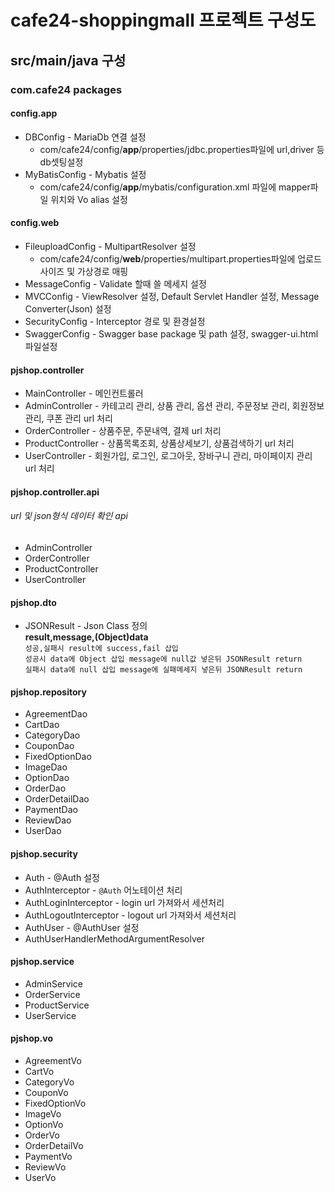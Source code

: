 # cafe24-shoppingmall 프로젝트 구성도

## src/main/java 구성

### com.cafe24 packages

#### config.app
  * DBConfig - MariaDb 연결 설정
    * com/cafe24/config/**app**/properties/jdbc.properties파일에 url,driver 등 db셋팅설정
  * MyBatisConfig - Mybatis 설정
    * com/cafe24/config/**app**/mybatis/configuration.xml 파일에 mapper파일 위치와 Vo alias 설정  
#### config.web
  * FileuploadConfig - MultipartResolver 설정
    * com/cafe24/config/**web**/properties/multipart.properties파일에 업로드 사이즈 및 가상경로 매핑
  * MessageConfig - Validate 할때 쓸 메세지 설정
  * MVCConfig - ViewResolver 설정, Default Servlet Handler 설정, Message Converter(Json) 설정
  * SecurityConfig - Interceptor 경로 및 환경설정
  * SwaggerConfig - Swagger base package 및 path 설정, swagger-ui.html 파일설정

#### pjshop.controller
  * MainController - 메인컨트롤러
  * AdminController - 카테고리 관리, 상품 관리, 옵션 관리, 주문정보 관리, 회원정보 관리, 쿠폰 관리 url 처리
  * OrderController - 상품주문, 주문내역, 결제 url 처리
  * ProductController - 상품목록조회, 상품상세보기, 상품검색하기 url 처리
  * UserController - 회원가입, 로그인, 로그아웃, 장바구니 관리, 마이페이지 관리 url 처리

#### pjshop.controller.api
###### url 및 json형식 데이터 확인 api
  * AdminController
  * OrderController
  * ProductController
  * UserController

#### pjshop.dto
  * JSONResult - Json Class 정의  
   **result,message,(Object)data**  
   `성공,실패시 result에 success,fail 삽입`    
   `성공시 data에 Object 삽입 message에 null값 넣은뒤 JSONResult return`  
   `실패시 data에 null 삽입 message에 실패메세지 넣은뒤 JSONResult return`

#### pjshop.repository
  * AgreementDao
  * CartDao
  * CategoryDao
  * CouponDao
  * FixedOptionDao
  * ImageDao
  * OptionDao
  * OrderDao
  * OrderDetailDao
  * PaymentDao
  * ReviewDao
  * UserDao

#### pjshop.security
  * Auth - @Auth 설정
  * AuthInterceptor - `@Auth` 어노테이션 처리
  * AuthLoginInterceptor - login url 가져와서 세션처리
  * AuthLogoutInterceptor - logout url 가져와서 세션처리
  * AuthUser - @AuthUser 설정
  * AuthUserHandlerMethodArgumentResolver

#### pjshop.service
  * AdminService
  * OrderService
  * ProductService
  * UserService

#### pjshop.vo
  * AgreementVo
  * CartVo
  * CategoryVo
  * CouponVo
  * FixedOptionVo
  * ImageVo
  * OptionVo
  * OrderVo
  * OrderDetailVo
  * PaymentVo
  * ReviewVo
  * UserVo
